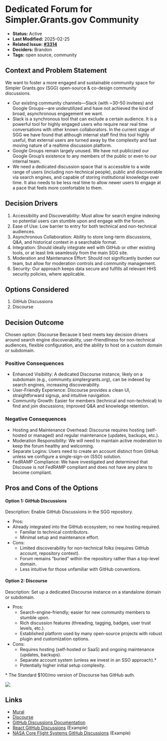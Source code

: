 # Dedicated Forum for Simpler.Grants.gov Community



* **Status:** Active
* **Last Modified:** 2025-02-25
* **Related Issue:** [**#3314**](https://github.com/HHS/simpler-grants-gov/issues/3314)
* **Deciders:** Brandon
* **Tags:** open source, community

## Context and Problem Statement

We want to foster a more engaged and sustainable community space for Simpler Grants.gov (SGG) open-source & co-design community discussions.

* Our existing community channels—Slack (with \~30–50 invitees) and Google Groups—are underutilized and have not achieved the kind of broad, asynchronous engagement we want.
* Slack is a synchronous tool that can exclude a certain audience. It is a powerful tool for highly engaged users who require near real time conversations with other known collaborators. In the current stage of SGG we have found that although internal staff find this tool highly useful, that external users are turned away by the complexity and fast moving nature of a realtime discussion platform.&#x20;
* Google Groups remain largely unused. We have not publicized our Google Group’s existence to any members of the public or even to our internal team.&#x20;
* We need a dedicated discussion space that is accessible to a wide range of users (including non-technical people), public and discoverable via search engines, and capable of storing institutional knowledge over time. It also needs to be less real time to allow newer users to engage at a pace that feels more comfortable to them.

## Decision Drivers

1. Accessibility and Discoverability: Must allow for search engine indexing so potential users can stumble upon and engage with the forum.
2. Ease of Use: Low barrier to entry for both technical and non-technical audiences.
3. Asynchronous Collaboration: Ability to store long-term discussions, Q\&A, and historical context in a searchable format.
4. Integration: Should ideally integrate well with GitHub or other existing tools, or at least link seamlessly from the main SGG site.
5. Moderation and Maintenance Effort: Should not significantly burden our team, but allow for moderation controls and community management.
6. Security: Our approach keeps data secure and fulfills all relevant HHS security policies, where applicable.

## Options Considered

1. GitHub Discussions
2. Discourse

## Decision Outcome

Chosen option: Discourse Because it best meets key decision drivers around search engine discoverability, user-friendliness for non-technical audiences, flexible configuration, and the ability to host on a custom domain or subdomain.

### Positive Consequences

* Enhanced Visibility: A dedicated Discourse instance, likely on a subdomain (e.g., community.simplergrants.org), can be indexed by search engines, increasing discoverability.
* User-Friendly Experience: Discourse provides a clean UI, straightforward signup, and intuitive navigation.
* Community Growth: Easier for members (technical and non-technical) to find and join discussions; improved Q\&A and knowledge retention.

### Negative Consequences

* Hosting and Maintenance Overhead: Discourse requires hosting (self-hosted or managed) and regular maintenance (updates, backups, etc.).
* Moderation Responsibility: We will need to maintain active moderation to keep the forum healthy and welcoming.
* Separate Logins: Users need to create an account distinct from GitHub unless we configure a single-sign-on (SSO) solution.
* FedRAMP Compliance: We have investigated and determined that DIscouse is not FedRAMP compliant and does not have any plans to become compliant.

## Pros and Cons of the Options

#### Option 1: GitHub Discussions

Description: Enable GitHub Discussions in the SGG repository.

* Pros:
* Already integrated into the GitHub ecosystem; no new hosting required.
  * Familiar to technical contributors.
  * Minimal setup and maintenance effort.
* Cons:
  * Limited discoverability for non-technical folks (requires GitHub account, repository context).
  * Forum remains “buried” within the repository rather than a top-level domain.
  * Less intuitive for those unfamiliar with GitHub conventions.

#### Option 2: Discourse

Description: Set up a dedicated Discourse instance on a standalone domain or subdomain.

* Pros:
  * Search-engine-friendly; easier for new community members to stumble upon.
  * Rich discussion features (threading, tagging, badges, user trust levels, etc.).
  * Established platform used by many open-source projects with robust plugin and customization options.
* Cons:
  * Requires hosting (self-hosted or SaaS) and ongoing maintenance (updates, backups).
  * Separate account system (unless we invest in an SSO approach).\*
  * Potentially higher initial setup complexity.

\* The Standard $100/mo version of Discourse has GitHub auth.

![](https://lh7-rt.googleusercontent.com/docsz/AD_4nXdgxkl811xq33OTTHC16vYoW3_nLG-tMWE7NaY0YvAGvTW4GRDXRLICqYb2zQB9zI-INsoQtyTQjSs88EqS7sFlnq_x6I_KHf2J8LsufYU44cH-GnOJ5tMzlXzUlEtBtMVjHV1AIQ?key=ZtuX4jEtOOT1M7yYWNfaz8oD)

## Links

* [Mural](https://app.mural.co/t/nava4113/m/nava4113/1739479674617/17839f521e517c126c2a93b4737c1731e30964e7)
* [Discourse](https://www.discourse.org/)
* [GitHub Discussions Documentation](https://docs.github.com/en/discussions)
* [React GitHub Discussions](https://github.com/reactwg/react-18/discussions) (Example)
* [NASA Core Flight Systems GitHub Discussions](https://github.com/nasa/cFS/discussions) (Example)
